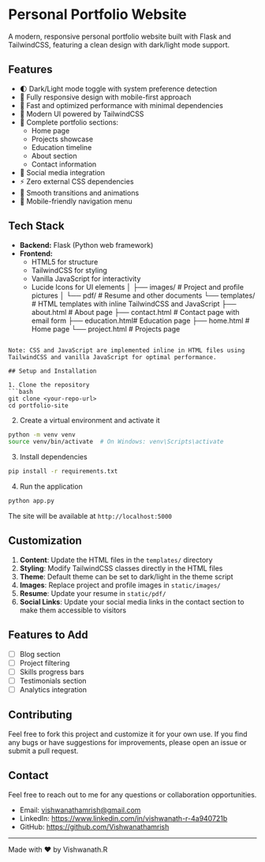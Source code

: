 # Personal Portfolio Website

A modern, responsive personal portfolio website built with Flask and TailwindCSS, featuring a clean design with dark/light mode support.

## Features

- 🌓 Dark/Light mode toggle with system preference detection
- 📱 Fully responsive design with mobile-first approach
- 🚀 Fast and optimized performance with minimal dependencies
- 🎨 Modern UI powered by TailwindCSS
- 📄 Complete portfolio sections:
  - Home page
  - Projects showcase
  - Education timeline
  - About section
  - Contact information
- 🔗 Social media integration
- ⚡ Zero external CSS dependencies
- 🎨 Smooth transitions and animations
- 📱 Mobile-friendly navigation menu

## Tech Stack

- **Backend:** Flask (Python web framework)
- **Frontend:** 
  - HTML5 for structure
  - TailwindCSS for styling
  - Vanilla JavaScript for interactivity
  - Lucide Icons for UI elements
│   ├── images/       # Project and profile pictures
│   └── pdf/          # Resume and other documents
└── templates/         # HTML templates with inline TailwindCSS and JavaScript
    ├── about.html    # About page
    ├── contact.html  # Contact page with email form
    ├── education.html# Education page
    ├── home.html     # Home page
    └── project.html  # Projects page
```

Note: CSS and JavaScript are implemented inline in HTML files using TailwindCSS and vanilla JavaScript for optimal performance.

## Setup and Installation

1. Clone the repository
```bash
git clone <your-repo-url>
cd portfolio-site
```

2. Create a virtual environment and activate it
```bash
python -m venv venv
source venv/bin/activate  # On Windows: venv\Scripts\activate
```

3. Install dependencies
```bash
pip install -r requirements.txt
```

4. Run the application
```bash
python app.py
```

The site will be available at `http://localhost:5000`

## Customization

1. **Content**: Update the HTML files in the `templates/` directory
2. **Styling**: Modify TailwindCSS classes directly in the HTML files
3. **Theme**: Default theme can be set to dark/light in the theme script
4. **Images**: Replace project and profile images in `static/images/`
5. **Resume**: Update your resume in `static/pdf/`
6. **Social Links**: Update your social media links in the contact section to make them accessible to visitors

## Features to Add

- [ ] Blog section
- [ ] Project filtering
- [ ] Skills progress bars
- [ ] Testimonials section
- [ ] Analytics integration

## Contributing

Feel free to fork this project and customize it for your own use. If you find any bugs or have suggestions for improvements, please open an issue or submit a pull request.


## Contact

Feel free to reach out to me for any questions or collaboration opportunities.

- Email: vishwanathamrish@gmail.com
- LinkedIn: https://www.linkedin.com/in/vishwanath-r-4a940721b
- GitHub: https://github.com/Vishwanathamrish

---
Made with ❤️ by Vishwanath.R